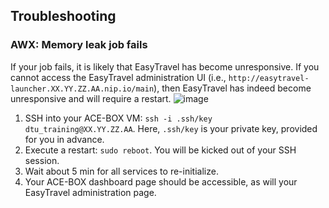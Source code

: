 ## Troubleshooting
 ### AWX: Memory leak job fails
 If your job fails, it is likely that EasyTravel has become unresponsive. If you cannot access the EasyTravel administration UI (i.e., `http://easytravel-launcher.XX.YY.ZZ.AA.nip.io/main`), then EasyTravel has indeed become unresponsive and will require a restart. 
 ![image](https://user-images.githubusercontent.com/48868648/212773403-bb061eb8-5eed-488c-b61e-69f472e4699f.png)
 1. SSH into your ACE-BOX VM: `ssh -i .ssh/key dtu_training@XX.YY.ZZ.AA`. Here, `.ssh/key` is your private key, provided for you in advance.
 2. Execute a restart: `sudo reboot`. You will be kicked out of your SSH session.
 3. Wait about 5 min for all services to re-initialize. 
 4. Your ACE-BOX dashboard page should be accessible, as will your EasyTravel administration page.
